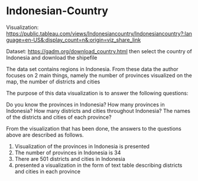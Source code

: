 # Indonesian-Country

Visualization: https://public.tableau.com/views/Indonesiancountry/Indonesiancountry?:language=en-US&:display_count=n&:origin=viz_share_link

Dataset: https://gadm.org/download_country.html
then select the country of Indonesia and download the shipefile

The data set contains regions in Indonesia. From these data the author focuses on 2 main things, 
namely the number of provinces visualized on the map, the number of districts and cities

The purpose of this data visualization is to answer the following questions:

Do you know the provinces in Indonesia?
How many provinces in Indonesia?
How many districts and cities throughout Indonesia?
The names of the districts and cities of each province?

From the visualization that has been done, the answers to the questions above are described as follows.

1. Visualization of the provinces in Indonesia is presented
2. The number of provinces in Indonesia is 34
3. There are 501 districts and cities in Indonesia
4. presented a visualization in the form of
text table describing districts and cities in each province

